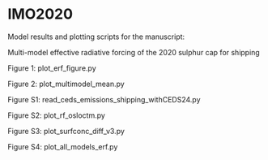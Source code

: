 # IMO2020

Model results and plotting scripts for the manuscript:

Multi-model effective radiative forcing of the 2020 sulphur cap for shipping


Figure 1: plot_erf_figure.py

Figure 2: plot_multimodel_mean.py

Figure S1: read_ceds_emissions_shipping_withCEDS24.py

Figure S2: plot_rf_osloctm.py

Figure S3: plot_surfconc_diff_v3.py

Figure S4: plot_all_models_erf.py